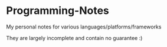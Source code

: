 # Programming-Notes
My personal notes for various languages/platforms/frameworks

They are largely incomplete and contain no guarantee :)
